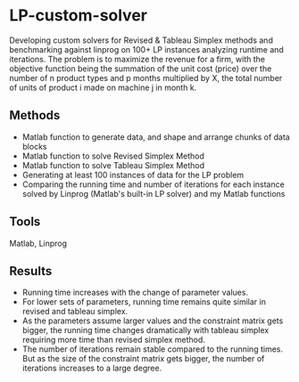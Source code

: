 # LP-custom-solver
Developing custom solvers for Revised &amp; Tableau Simplex methods and benchmarking against linprog on 100+ LP instances analyzing runtime and iterations. The problem is to maximize the revenue for a firm, with the objective function being the summation of the unit cost (price) over the number of n product types and p months multiplied by X, the total number of units of product i made on machine j in month k. 

## Methods
- Matlab function to generate data, and shape and arrange chunks of data blocks
- Matlab function to solve Revised Simplex Method
- Matlab function to solve Tableau Simplex Method
- Generating at least 100 instances of data for the LP problem
- Comparing the running time and number of iterations for each instance solved by Linprog (Matlab's built-in LP solver) and my Matlab functions

## Tools
Matlab, Linprog

## Results
- Running time increases with the change of parameter values.
- For lower sets of parameters, running time remains quite similar in revised and tableau simplex.
- As the parameters assume larger values and the constraint matrix gets bigger, the running time changes dramatically with tableau simplex requiring more time than revised simplex method.
- The number of iterations remain stable compared to the running times. But as the size of the constraint matrix gets bigger, the number of iterations increases to a large degree. 
